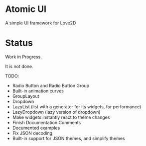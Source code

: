# Atomic UI
A simple UI framework for Love2D

# Status
Work in Progress.

It is not done.

TODO:
- Radio Button and Radio Button Group
- Built-in animation curves
- GroupLayout
- Dropdown
- LazyList (list with a generator for its widgets, for performance)
- LazyDropdown (lazy version of dropdown)
- Make widgets instantly react to theme changes
- Finish Documentation Comments
- Documented examples
- Fix JSON decoding
- Built-in support for JSON themes, and simplify themes
